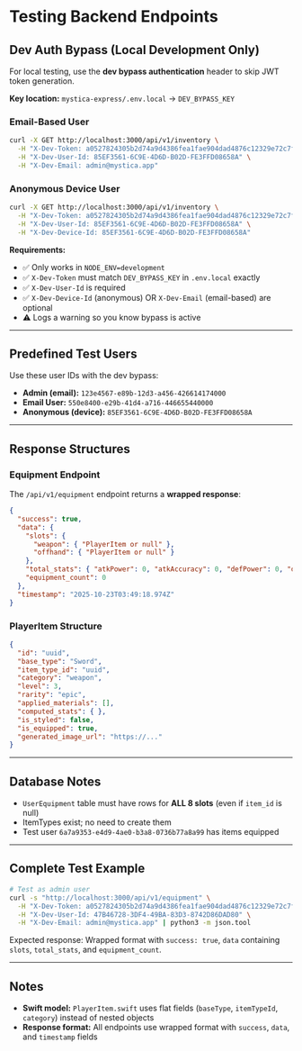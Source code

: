 # Testing Backend Endpoints

## Dev Auth Bypass (Local Development Only)

For local testing, use the **dev bypass authentication** header to skip JWT token generation.

**Key location:** `mystica-express/.env.local` → `DEV_BYPASS_KEY`

### Email-Based User
```bash
curl -X GET http://localhost:3000/api/v1/inventory \
  -H "X-Dev-Token: a0527824305b2d74a9d4386fea1fae904dad4876c12329e72c7fcdba067f5920" \
  -H "X-Dev-User-Id: 85EF3561-6C9E-4D6D-B02D-FE3FFD08658A" \
  -H "X-Dev-Email: admin@mystica.app"
```

### Anonymous Device User
```bash
curl -X GET http://localhost:3000/api/v1/inventory \
  -H "X-Dev-Token: a0527824305b2d74a9d4386fea1fae904dad4876c12329e72c7fcdba067f5920" \
  -H "X-Dev-User-Id: 85EF3561-6C9E-4D6D-B02D-FE3FFD08658A" \
  -H "X-Dev-Device-Id: 85EF3561-6C9E-4D6D-B02D-FE3FFD08658A"
```

**Requirements:**
- ✅ Only works in `NODE_ENV=development`
- ✅ `X-Dev-Token` must match `DEV_BYPASS_KEY` in `.env.local` exactly
- ✅ `X-Dev-User-Id` is required
- ✅ `X-Dev-Device-Id` (anonymous) OR `X-Dev-Email` (email-based) are optional
- ⚠️ Logs a warning so you know bypass is active

---

## Predefined Test Users

Use these user IDs with the dev bypass:

- **Admin (email):** `123e4567-e89b-12d3-a456-426614174000`
- **Email User:** `550e8400-e29b-41d4-a716-446655440000`
- **Anonymous (device):** `85EF3561-6C9E-4D6D-B02D-FE3FFD08658A`

---

## Response Structures

### Equipment Endpoint
The `/api/v1/equipment` endpoint returns a **wrapped response**:
```json
{
  "success": true,
  "data": {
    "slots": {
      "weapon": { "PlayerItem or null" },
      "offhand": { "PlayerItem or null" }
    },
    "total_stats": { "atkPower": 0, "atkAccuracy": 0, "defPower": 0, "defAccuracy": 0 },
    "equipment_count": 0
  },
  "timestamp": "2025-10-23T03:49:18.974Z"
}
```

### PlayerItem Structure
```json
{
  "id": "uuid",
  "base_type": "Sword",
  "item_type_id": "uuid",
  "category": "weapon",
  "level": 3,
  "rarity": "epic",
  "applied_materials": [],
  "computed_stats": { },
  "is_styled": false,
  "is_equipped": true,
  "generated_image_url": "https://..."
}
```

---

## Database Notes

- `UserEquipment` table must have rows for **ALL 8 slots** (even if `item_id` is null)
- ItemTypes exist; no need to create them
- Test user `6a7a9353-e4d9-4ae0-b3a8-0736b77a8a99` has items equipped

---

## Complete Test Example

```bash
# Test as admin user
curl -s "http://localhost:3000/api/v1/equipment" \
  -H "X-Dev-Token: a0527824305b2d74a9d4386fea1fae904dad4876c12329e72c7fcdba067f5920" \
  -H "X-Dev-User-Id: 47B46728-3DF4-49BA-83D3-8742D86DAD80" \
  -H "X-Dev-Email: admin@mystica.app" | python3 -m json.tool
```

Expected response: Wrapped format with `success: true`, `data` containing `slots`, `total_stats`, and `equipment_count`.

---

## Notes

- **Swift model:** `PlayerItem.swift` uses flat fields (`baseType`, `itemTypeId`, `category`) instead of nested objects
- **Response format:** All endpoints use wrapped format with `success`, `data`, and `timestamp` fields
